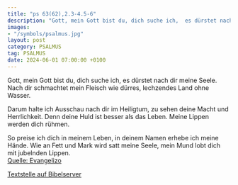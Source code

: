 ```yaml
---
title: "ps 63(62),2.3-4.5-6"
description: "Gott, mein Gott bist du, dich suche ich,  es dürstet nach dir meine Seele.  Nach dir schmachtet mein Fleisch  wie dürres, lechzendes Land ohne Wasser.  Darum halte ich Ausschau nach dir im Heiligtum,  zu sehen deine Macht und Herrlichkeit. Denn deine Huld ist besser als das L...."
images:
- "/symbols/psalmus.jpg"
layout: post
category: PSALMUS
tag: PSALMUS
date: 2024-06-01 07:00:00 +0100
---
```

Gott, mein Gott bist du, dich suche ich, 
es dürstet nach dir meine Seele. 
Nach dir schmachtet mein Fleisch 
wie dürres, lechzendes Land ohne Wasser.

Darum halte ich Ausschau nach dir im Heiligtum, 
zu sehen deine Macht und Herrlichkeit.
Denn deine Huld ist besser als das Leben.<!--more--> 
Meine Lippen werden dich rühmen.

So preise ich dich in meinem Leben, 
in deinem Namen erhebe ich meine Hände.
Wie an Fett und Mark wird satt meine Seele, 
mein Mund lobt dich mit jubelnden Lippen.<br>
[Quelle: Evangelizo](https://evangeliumtagfuertag.org/DE/gospel)

[Textstelle auf Bibelserver](https://www.bibleserver.com/EU/ps63(62),2.3-4.5-6)
